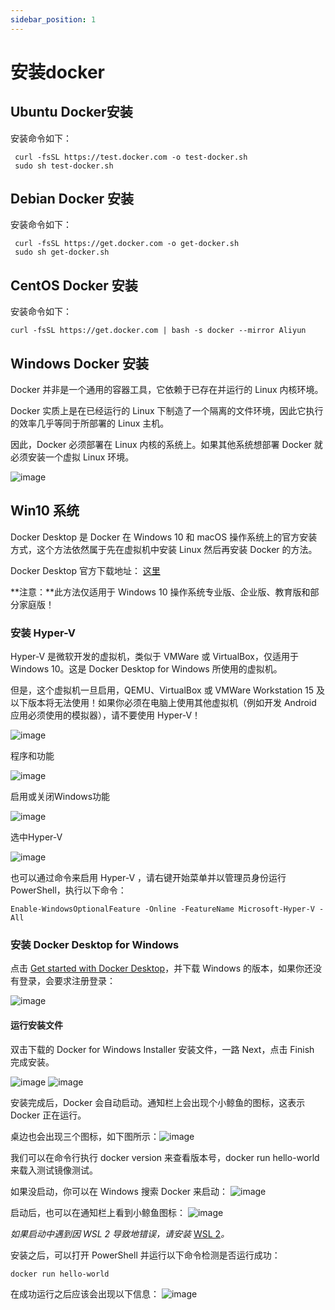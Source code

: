 ```yaml
---
sidebar_position: 1
---
```


# 安装docker

## Ubuntu Docker安装

安装命令如下：

```
 curl -fsSL https://test.docker.com -o test-docker.sh
 sudo sh test-docker.sh
```

## Debian Docker 安装

安装命令如下：

```shell
 curl -fsSL https://get.docker.com -o get-docker.sh
 sudo sh get-docker.sh
```

## CentOS Docker 安装

安装命令如下：

```shell
curl -fsSL https://get.docker.com | bash -s docker --mirror Aliyun
```

## Windows Docker 安装

Docker 并非是一个通用的容器工具，它依赖于已存在并运行的 Linux 内核环境。

Docker 实质上是在已经运行的 Linux 下制造了一个隔离的文件环境，因此它执行的效率几乎等同于所部署的 Linux 主机。

因此，Docker 必须部署在 Linux 内核的系统上。如果其他系统想部署 Docker 就必须安装一个虚拟 Linux 环境。

![image](../img/docker-0001.png)

## Win10 系统

Docker Desktop 是 Docker 在 Windows 10 和 macOS 操作系统上的官方安装方式，这个方法依然属于先在虚拟机中安装 Linux 然后再安装 Docker 的方法。

Docker Desktop 官方下载地址： [这里](https://docs.docker.com/desktop/install/windows-install/)

**注意：**此方法仅适用于 Windows 10 操作系统专业版、企业版、教育版和部分家庭版！

### 安装 Hyper-V

Hyper-V 是微软开发的虚拟机，类似于 VMWare 或 VirtualBox，仅适用于 Windows 10。这是 Docker Desktop for Windows 所使用的虚拟机。

但是，这个虚拟机一旦启用，QEMU、VirtualBox 或 VMWare Workstation 15 及以下版本将无法使用！如果你必须在电脑上使用其他虚拟机（例如开发 Android 应用必须使用的模拟器），请不要使用 Hyper-V！

![image](../img/docker-0002.png)

程序和功能

![image](../img/docker-0003.png)

启用或关闭Windows功能

![image](../img/docker-0004.png)

选中Hyper-V

![image](../img/docker-0005.png)

也可以通过命令来启用 Hyper-V ，请右键开始菜单并以管理员身份运行 PowerShell，执行以下命令：

```shell
Enable-WindowsOptionalFeature -Online -FeatureName Microsoft-Hyper-V -All
```

### 安装 Docker Desktop for Windows

点击 [Get started with Docker Desktop](https://docs.docker.com/desktop/install/windows-install/)，并下载 Windows 的版本，如果你还没有登录，会要求注册登录：

![image](../img/docker-0006.png)

#### 运行安装文件

双击下载的 Docker for Windows Installer 安装文件，一路 Next，点击 Finish 完成安装。

![image](../img/docker-0007.png)
![image](../img/docker-0008.png)

安装完成后，Docker 会自动启动。通知栏上会出现个小鲸鱼的图标，这表示 Docker 正在运行。

桌边也会出现三个图标，如下图所示：![image](../img/docker-0009.png)

我们可以在命令行执行 docker version 来查看版本号，docker run hello-world 来载入测试镜像测试。

如果没启动，你可以在 Windows 搜索 Docker 来启动：
![image](../img/docker-0010.png)

启动后，也可以在通知栏上看到小鲸鱼图标：
![image](../img/docker-0011.png)

*如果启动中遇到因 WSL 2 导致地错误，请安装* [WSL 2](https://docs.microsoft.com/zh-cn/windows/wsl/install-win10)*。*

安装之后，可以打开 PowerShell 并运行以下命令检测是否运行成功：

```shell
docker run hello-world
```

在成功运行之后应该会出现以下信息：
![image](../img/docker-0012.png)
